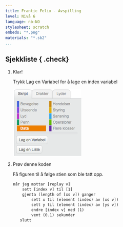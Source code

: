 ```yaml
---
title: Frantic Felix - Avspilling
level: Nivå 6
language: nb-NO
stylesheet: scratch
embeds: "*.png"
materials: "*.sb2"
...
```


## Sjekkliste { .check}

1.  Klar!
    
    Trykk Lag en Variabel for å lage en index variabel
    
    ![](variable.png)


2.  Prøv denne koden
    
    Få figuren til å følge stien som ble tatt opp.

    ```scratch 
    når jeg mottar [replay v]
        sett [index v] til [1]
        gjenta (length of [xs v]) ganger
            sett x til (element (index) av [xs v])
            sett y til (element (index) av [ys v])
            endre [index v] med (1)
            vent (0.1) sekunder
       slutt
    
    ```
